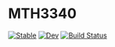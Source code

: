 # MTH3340

[![Stable](https://img.shields.io/badge/docs-stable-blue.svg)](https://monashmath.github.io/MTH3340/stable/)
[![Dev](https://img.shields.io/badge/docs-dev-blue.svg)](https://monashmath.github.io/MTH3340/dev/)
[![Build Status](https://github.com/monashmath/MTH3340/actions/workflows/CI.yml/badge.svg?branch=main)](https://github.com/monashmath/MTH3340/actions/workflows/CI.yml?query=branch%3Amain)
